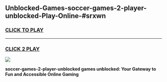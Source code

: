 
## Unblocked-Games-soccer-games-2-player-unblocked-Play-Online-#srxwn
<h3>
<a href="https://premium.freeplayer.one?title=soccer-games-2-player-unblocked&ref=27F">CLICK TO PLAY</a></h3>
<hr>

<h3>
<a href="https://premium.freeplayer.one?title=soccer-games-2-player-unblocked&ref=27F">CLICK 2 PLAY</a>
  
</h3>

<a href="https://premium.freeplayer.one?title=soccer-games-2-player-unblocked&ref=27F"><img src="https://clearcache.store/games.png"></a>


**soccer-games-2-player-unblocked games unblocked: Your Gateway to Fun and Accessible Online Gaming**
